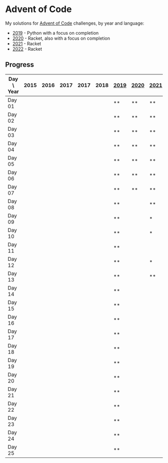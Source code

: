 # Advent of Code

My solutions for [Advent of Code] challenges, by year and language:

- [2019] - Python with a focus on completion
- [2020] - Racket, also with a focus on completion
- [2021] - Racket
- [2022] - Racket

## Progress

| Day \ Year | 2015 | 2016 | 2017 | 2017 | 2018 | [2019] | [2020] | [2021] | [2022] | 2023 |
|------------|------|------|------|------|------|--------|--------|--------|--------|------|
| Day 01     |      |      |      |      |      | **     | **     | **     | **     |      |
| Day 02     |      |      |      |      |      | **     | **     | **     | **     |      |
| Day 03     |      |      |      |      |      | **     | **     | **     | **     |      |
| Day 04     |      |      |      |      |      | **     | **     | **     | **     |      |
| Day 05     |      |      |      |      |      | **     | **     | **     | **     |      |
| Day 06     |      |      |      |      |      | **     | **     | **     | **     |      |
| Day 07     |      |      |      |      |      | **     | **     | **     | **     |      |
| Day 08     |      |      |      |      |      | **     |        | **     | *      |      |
| Day 09     |      |      |      |      |      | **     |        | *      |        |      |
| Day 10     |      |      |      |      |      | **     |        | *      | **     |      |
| Day 11     |      |      |      |      |      | **     |        |        |        |      |
| Day 12     |      |      |      |      |      | **     |        | *      |        |      |
| Day 13     |      |      |      |      |      | **     |        | **     |        |      |
| Day 14     |      |      |      |      |      | **     |        |        |        |      |
| Day 15     |      |      |      |      |      | **     |        |        |        |      |
| Day 16     |      |      |      |      |      | **     |        |        |        |      |
| Day 17     |      |      |      |      |      | **     |        |        |        |      |
| Day 18     |      |      |      |      |      | **     |        |        |        |      |
| Day 19     |      |      |      |      |      | **     |        |        |        |      |
| Day 20     |      |      |      |      |      | **     |        |        |        |      |
| Day 21     |      |      |      |      |      | **     |        |        |        |      |
| Day 22     |      |      |      |      |      | **     |        |        |        |      |
| Day 23     |      |      |      |      |      | **     |        |        |        |      |
| Day 24     |      |      |      |      |      | **     |        |        |        |      |
| Day 25     |      |      |      |      |      | **     |        |        |        |      |

[Advent of Code]: https://adventofcode.com/

[2019]: 2019/README.md

[2020]: 2020/README.md

[2021]: 2021/README.md

[2022]: 2022/README.md
